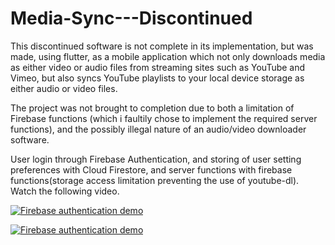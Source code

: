 # Media-Sync---Discontinued
This discontinued software is not complete in its implementation, but was made, using flutter, as a mobile application which not only downloads media as either video or audio files from streaming sites such as YouTube and Vimeo, but also syncs YouTube playlists to your local device storage as either audio or video files.

The project was not brought to completion due to both a limitation of Firebase functions (which i faultily chose to implement the required server functions), and the possibly illegal nature of an audio/video downloader software.

User login through Firebase Authentication, and storing of user setting preferences with Cloud Firestore, and server functions with firebase functions(storage access limitation preventing the use of youtube-dl). Watch the following video.

[![Firebase authentication demo](https://user-images.githubusercontent.com/47716543/103261857-f4f82500-4970-11eb-8a99-2e385a750579.png)](https://user-images.githubusercontent.com/47716543/103261279-f1639e80-496e-11eb-9b94-72184d07ee83.mp4 "Authhentication and user preference storage")

[![Firebase authentication demo](https://user-images.githubusercontent.com/47716543/103262653-97190c80-4973-11eb-8b24-173126dec07e.png)](https://user-images.githubusercontent.com/47716543/103262014-97b0a380-4971-11eb-90c1-b5b730aaa0c4.mp4 "Authhentication and user preference storage")



